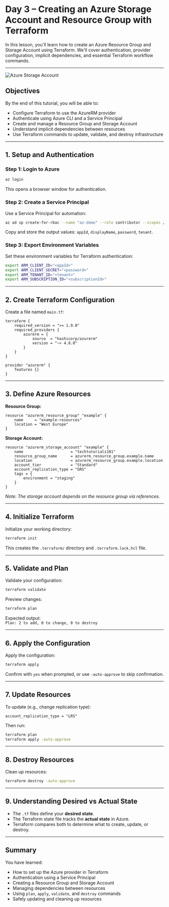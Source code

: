 # Day 3 – Creating an Azure Storage Account and Resource Group with Terraform

In this lesson, you'll learn how to create an Azure Resource Group and Storage Account using Terraform. We'll cover authentication, provider configuration, implicit dependencies, and essential Terraform workflow commands.

---

![Azure Storage Account](https://docs.microsoft.com/en-us/azure/storage/common/media/storage-account-overview/Image.png)

## Objectives

By the end of this tutorial, you will be able to:

- Configure Terraform to use the AzureRM provider
- Authenticate using Azure CLI and a Service Principal
- Create and manage a Resource Group and Storage Account
- Understand implicit dependencies between resources
- Use Terraform commands to update, validate, and destroy infrastructure

---

## 1. Setup and Authentication

### Step 1: Login to Azure

```sh
az login
```
This opens a browser window for authentication.

### Step 2: Create a Service Principal

Use a Service Principal for automation:

```sh
az ad sp create-for-rbac --name "az-demo" --role contributor --scopes /subscriptions/<your-subscription-id>
```

Copy and store the output values: `appId`, `displayName`, `password`, `tenant`.

### Step 3: Export Environment Variables

Set these environment variables for Terraform authentication:

```sh
export ARM_CLIENT_ID="<appId>"
export ARM_CLIENT_SECRET="<password>"
export ARM_TENANT_ID="<tenant>"
export ARM_SUBSCRIPTION_ID="<subscriptionId>"
```

---

## 2. Create Terraform Configuration

Create a file named `main.tf`:

```hcl
terraform {
    required_version = ">= 1.9.0"
    required_providers {
        azurerm = {
            source  = "hashicorp/azurerm"
            version = "~> 4.8.0"
        }
    }
}

provider "azurerm" {
    features {}
}
```

---

## 3. Define Azure Resources

**Resource Group:**

```hcl
resource "azurerm_resource_group" "example" {
    name     = "example-resources"
    location = "West Europe"
}
```

**Storage Account:**

```hcl
resource "azurerm_storage_account" "example" {
    name                     = "techtutorials101"
    resource_group_name      = azurerm_resource_group.example.name
    location                 = azurerm_resource_group.example.location
    account_tier             = "Standard"
    account_replication_type = "GRS"
    tags = {
        environment = "staging"
    }
}
```

*Note: The storage account depends on the resource group via references.*

---

## 4. Initialize Terraform

Initialize your working directory:

```sh
terraform init
```

This creates the `.terraform/` directory and `.terraform.lock.hcl` file.

---

## 5. Validate and Plan

Validate your configuration:

```sh
terraform validate
```

Preview changes:

```sh
terraform plan
```

Expected output:  
`Plan: 2 to add, 0 to change, 0 to destroy`

---

## 6. Apply the Configuration

Apply the configuration:

```sh
terraform apply
```

Confirm with `yes` when prompted, or use `-auto-approve` to skip confirmation.

---

## 7. Update Resources

To update (e.g., change replication type):

```hcl
account_replication_type = "LRS"
```

Then run:

```sh
terraform plan
terraform apply -auto-approve
```

---

## 8. Destroy Resources

Clean up resources:

```sh
terraform destroy -auto-approve
```

---

## 9. Understanding Desired vs Actual State

- The `.tf` files define your **desired state**.
- The Terraform state file tracks the **actual state** in Azure.
- Terraform compares both to determine what to create, update, or destroy.

---

## Summary

You have learned:

- How to set up the Azure provider in Terraform
- Authentication using a Service Principal
- Creating a Resource Group and Storage Account
- Managing dependencies between resources
- Using `plan`, `apply`, `validate`, and `destroy` commands
- Safely updating and cleaning up resources